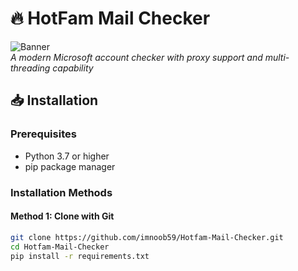 # 🔥 HotFam Mail Checker

![Banner](https://i.imgur.com/R9x6FBe.png)  
*A modern Microsoft account checker with proxy support and multi-threading capability*

## 📥 Installation

### Prerequisites
- Python 3.7 or higher
- pip package manager

### Installation Methods

#### Method 1: Clone with Git
```bash
git clone https://github.com/imnoob59/Hotfam-Mail-Checker.git
cd Hotfam-Mail-Checker
pip install -r requirements.txt